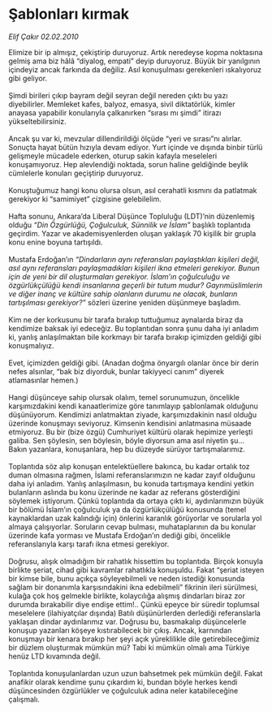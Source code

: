 # Şablonları kırmak

*Elif Çakır 02.02.2010*

<div class="taraf_structure_2col_1zq">
<div class="margen_n">



 <p>Elimize bir ip almışız, çekiştirip duruyoruz. Artık neredeyse kopma noktasına gelmiş ama biz hâlâ “diyalog, empati” deyip duruyoruz. Büyük bir yanılgının içindeyiz ancak farkında da değiliz. Asıl konuşulması gerekenleri ıskalıyoruz gibi geliyor. <br/><br/>Şimdi birileri çıkıp bayram değil seyran değil nereden çıktı bu yazı diyebilirler. Memleket kafes, balyoz, emasya, sivil diktatörlük, kimler anayasa yapabilir konularıyla çalkanırken “sırası mı şimdi” itirazı yükseltebilirsiniz. <br/><br/>Ancak şu var ki, mevzular dillendirildiği ölçüde “yeri ve sırası”nı alırlar. Sonuçta hayat bütün hızıyla devam ediyor. Yurt içinde ve dışında binbir türlü gelişmeyle mücadele ederken, oturup sakin kafayla meseleleri konuşamıyoruz. Hep alevlendiği noktada, sorun haline geldiğinde beylik cümlelerle konuları geçiştirip duruyoruz. <br/><br/>Konuştuğumuz hangi konu olursa olsun, asıl cerahatli kısmını da patlatmak gerekiyor ki “samimiyet” çizgisine gelebilelim. <br/><br/>Hafta sonunu, Ankara’da Liberal Düşünce Topluluğu (LDT)’nin düzenlemiş olduğu <i>“Din Özgürlüğü, Çoğulculuk, Sünnilik ve İslam”</i> başlıklı toplantıda geçirdim. Yazar ve akademisyenlerden oluşan yaklaşık 70 kişilik bir grupla konu enine boyuna tartışıldı. <br/><br/>Mustafa Erdoğan’ın <i>“Dindarların aynı referansları paylaştıkları kişileri değil, asıl aynı referansları paylaşmadıkları kişileri ikna etmeleri gerekiyor. Bunun için de yeni bir dil oluşturmaları gerekiyor. İslam’ın çoğulculuğu ve özgürlükçülüğü kendi insanlarına geçerli bir tutum mudur? Gayrımüslimlerin ve diğer inanç ve kültüre sahip olanların durumu ne olacak, bunların tartışılması gerekiyor?” </i>sözleri üzerine yeniden düşünmeye başladım. <br/><br/>Kim ne der korkusunu bir tarafa bırakıp tuttuğumuz aynalarda biraz da kendimize baksak iyi edeceğiz. Bu toplantıdan sonra şunu daha iyi anladım ki, yanlış anlaşılmaktan bile korkmayı bir tarafa bırakıp içimizden geldiği gibi konuşmalıyız. <br/><br/>Evet, içimizden geldiği gibi. (Anadan doğma önyargılı olanlar önce bir derin nefes alsınlar, “bak biz diyorduk, bunlar takiyyeci canım” diyerek atlamasınlar hemen.) <br/><br/>Hangi düşünceye sahip olursak olalım, temel sorunumuzun, öncelikle karşımızdakini kendi kanaatlerimize göre tanımlayıp şablonlamak olduğunu düşünüyorum. Kendimizi anlatmaktan ziyade, karşımızdakinin nasıl olduğu üzerinde konuşmayı seviyoruz. Kimsenin kendisini anlatmasına müsaade etmiyoruz. Bu bir (bize özgü) Cumhuriyet kültürü olarak hepimize yerleşti galiba. Sen şöylesin, sen böylesin, böyle diyorsun ama asıl niyetin şu... Bakın yazanlara, konuşanlara, hep bu düzeyde sürüyor tartışmalarımız.<br/><br/>Toplantıda söz alıp konuşan entelektüellere bakınca, bu kadar ortalık toz duman olmasına rağmen, İslami referanslarımızın ne kadar zayıf olduğunu daha iyi anladım. Yanlış anlaşılmasın, bu konuda tartışmaya kendini yetkin bulanların aslında bu konu üzerinde ne kadar az referans gösterdiğini söylemek istiyorum. Çünkü toplantıda da ortaya çıktı ki, aydınlarımızın büyük bir bölümü İslam’ın çoğulculuk ya da özgürlükçülüğü konusunda (temel kaynaklardan uzak kalındığı için) önlerini karanlık görüyorlar ve sorularla yol almaya çalışıyorlar. Soruların cevap bulması, muhataplarının da bu konular üzerinde kafa yorması ve Mustafa Erdoğan’ın dediği gibi, öncelikle referanslarıyla karşı tarafı ikna etmesi gerekiyor. <br/><br/>Doğrusu, alışık olmadığım bir rahatlık hissettim bu toplantıda. Birçok konuyla birlikte şeriat, cihad gibi kavramlar rahatlıkla konuşuldu. Fakat “şeriat isteyen bir kimse bile, bunu açıkça söyleyebilmeli ve neden istediği konusunda sağlam bir donanımla karşısındakini ikna edebilmeli” fikrinin ileri sürülmesi, kulağa çok hoş gelmekle birlikte, kolaycılığa alışmış dindarları biraz zor durumda bırakabilir diye endişe ettim!.. Çünkü epeyce bir süredir toplumsal meselelere (ilahiyatçılar dışında) Batılı düşünürlerden derlediği referanslarla yaklaşan dindar aydınlarımız var. Doğrusu bu, basmakalıp düşüncelerle konuşup yazanları köşeye kıstırabilecek bir çıkış. Ancak, karnından konuşmayı bir kenara bırakıp her şeyi açık yüreklilikle dile getirebileceğimiz bir düzlem oluşturmak mümkün mü? Tabi ki mümkün olmalı ama Türkiye henüz LTD kıvamında değil. <br/><br/>Toplantıda konuşulanlardan uzun uzun bahsetmek pek mümkün değil. Fakat anafikir olarak kendime şunu çıkardım ki, bundan böyle herkes kendi düşüncesinden özgürlükler ve çoğulculuk adına neler katabileceğine çalışmalı.</p>
<br/>
<br/>
<br/>



<br/>


<div id="taraf_not">
</div>

</div>


</div>
